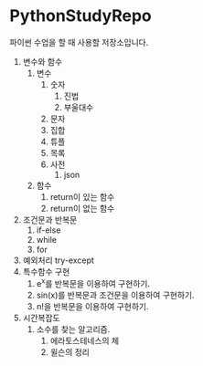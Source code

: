 # PythonStudyRepo
파이썬 수업을 할 때 사용할 저장소입니다.

1. 변수와 함수
    1. 변수
        1. 숫자
            1. 진법
            2. 부울대수
        2. 문자
        3. 집합
        4. 튜플
        5. 목록
        6. 사전
            1. json
    2. 함수
        1. return이 있는 함수
        2. return이 없는 함수
2. 조건문과 반복문
    1. if-else
    2. while
    3. for
3. 예외처리 try-except
4. 특수함수 구현
    1. e<sup>x</sup>를 반복문을 이용하여 구현하기.
    2. sin(x)를 반복문과 조건문을 이용하여 구현하기.
    3. n!을 반복문을 이용하여 구현하기.
5. 시간복잡도
    1. 소수를 찾는 알고리즘.
        1. 에라토스테네스의 체
        2. 윌슨의 정리
